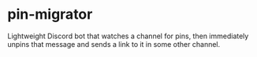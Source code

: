 # pin-migrator
Lightweight Discord bot that watches a channel for pins, then immediately unpins that message and sends a link to it in some other channel.
